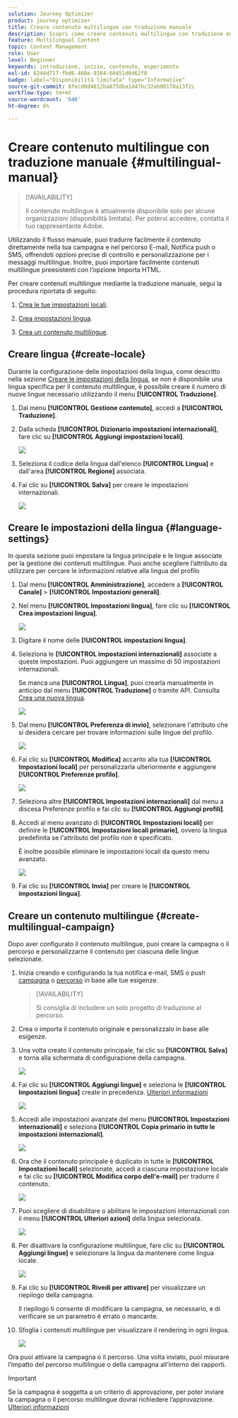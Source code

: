 ```yaml
---
solution: Journey Optimizer
product: journey optimizer
title: Creare contenuto multilingue con traduzione manuale
description: Scopri come creare contenuti multilingue con traduzione manuale in Journey Optimizer
feature: Multilingual Content
topic: Content Management
role: User
level: Beginner
keywords: introduzione, inizio, contenuto, esperimento
exl-id: 6244d717-fbd6-468e-9164-60451d0d62f0
badge: label="Disponibilità limitata" type="Informative"
source-git-commit: 8fecd0d4812ba875dba1d47bc32ab08178a13f2c
workflow-type: tm+mt
source-wordcount: '646'
ht-degree: 6%

---
```


# Creare contenuto multilingue con traduzione manuale {#multilingual-manual}

>[!AVAILABILITY]
>
>Il contenuto multilingue è attualmente disponibile solo per alcune organizzazioni (disponibilità limitata). Per potervi accedere, contatta il tuo rappresentante Adobe.

Utilizzando il flusso manuale, puoi tradurre facilmente il contenuto direttamente nella tua campagna e nel percorso E-mail, Notifica push o SMS, offrendoti opzioni precise di controllo e personalizzazione per i messaggi multilingue. Inoltre, puoi importare facilmente contenuti multilingue preesistenti con l’opzione Importa HTML.

Per creare contenuti multilingue mediante la traduzione manuale, segui la procedura riportata di seguito:

1. [Crea le tue impostazioni locali](#create-locale).

1. [Crea impostazioni lingua](#create-language-settings).

1. [Crea un contenuto multilingue](#create-a-multilingual-campaign).

## Creare lingua {#create-locale}

Durante la configurazione delle impostazioni della lingua, come descritto nella sezione [Creare le impostazioni della lingua](#language-settings), se non è disponibile una lingua specifica per il contenuto multilingue, è possibile creare il numero di nuove lingue necessario utilizzando il menu **[!UICONTROL Traduzione]**.

1. Dal menu **[!UICONTROL Gestione contenuto]**, accedi a **[!UICONTROL Traduzione]**.

1. Dalla scheda **[!UICONTROL Dizionario impostazioni internazionali]**, fare clic su **[!UICONTROL Aggiungi impostazioni locali]**.

   ![](assets/locale_1.png)

1. Seleziona il codice della lingua dall&#39;elenco **[!UICONTROL Lingua]** e dall&#39;area **[!UICONTROL Regione]** associata.

1. Fai clic su **[!UICONTROL Salva]** per creare le impostazioni internazionali.

   ![](assets/locale_2.png)

## Creare le impostazioni della lingua {#language-settings}

In questa sezione puoi impostare la lingua principale e le lingue associate per la gestione dei contenuti multilingue. Puoi anche scegliere l’attributo da utilizzare per cercare le informazioni relative alla lingua del profilo

1. Dal menu **[!UICONTROL Amministrazione]**, accedere a **[!UICONTROL Canale]** > **[!UICONTROL Impostazioni generali]**.

1. Nel menu **[!UICONTROL Impostazioni lingua]**, fare clic su **[!UICONTROL Crea impostazioni lingua]**.

   ![](assets/language_settings_1.png)

1. Digitare il nome delle **[!UICONTROL impostazioni lingua]**.

1. Seleziona le **[!UICONTROL impostazioni internazionali]** associate a queste impostazioni. Puoi aggiungere un massimo di 50 impostazioni internazionali.

   Se manca una **[!UICONTROL Lingua]**, puoi crearla manualmente in anticipo dal menu **[!UICONTROL Traduzione]** o tramite API. Consulta [Crea una nuova lingua](#create-locale).

   ![](assets/multilingual-settings-2.png)

1. Dal menu **[!UICONTROL Preferenza di invio]**, selezionare l&#39;attributo che si desidera cercare per trovare informazioni sulle lingue del profilo.

   ![](assets/multilingual-settings-3.png)

1. Fai clic su **[!UICONTROL Modifica]** accanto alla tua **[!UICONTROL Impostazioni locali]** per personalizzarla ulteriormente e aggiungere **[!UICONTROL Preferenze profilo]**.

   ![](assets/multilingual-settings-4.png)

1. Seleziona altre **[!UICONTROL Impostazioni internazionali]** dal menu a discesa Preferenze profilo e fai clic su **[!UICONTROL Aggiungi profili]**.

1. Accedi al menu avanzato di **[!UICONTROL Impostazioni locali]** per definire le **[!UICONTROL Impostazioni locali primarie]**, ovvero la lingua predefinita se l&#39;attributo del profilo non è specificato.

   È inoltre possibile eliminare le impostazioni locali da questo menu avanzato.

   ![](assets/multilingual-settings-5.png)

1. Fai clic su **[!UICONTROL Invia]** per creare le **[!UICONTROL impostazioni lingua]**.

<!--
1. Access the **[!UICONTROL channel configurations]** menu and create a new channel configuration or select an existing one.


1. In the **[!UICONTROL Header parameters]** section, select the **[!UICONTROL Enable multilingual]** option.

1. Select your **[!UICONTROL Locales dictionary]** and add as many as needed.
-->

## Creare un contenuto multilingue {#create-multilingual-campaign}

Dopo aver configurato il contenuto multilingue, puoi creare la campagna o il percorso e personalizzarne il contenuto per ciascuna delle lingue selezionate.

1. Inizia creando e configurando la tua notifica e-mail, SMS o push [campagna](../campaigns/create-campaign.md) o [percorso](../building-journeys/journeys-message.md) in base alle tue esigenze.

   >[!AVAILABILITY]
   >
   >Si consiglia di includere un solo progetto di traduzione al percorso.

1. Crea o importa il contenuto originale e personalizzalo in base alle esigenze.

1. Una volta creato il contenuto principale, fai clic su **[!UICONTROL Salva]** e torna alla schermata di configurazione della campagna.

   ![](assets/multilingual-campaign-2.png)

1. Fai clic su **[!UICONTROL Aggiungi lingue]** e seleziona le **[!UICONTROL Impostazioni lingua]** create in precedenza. [Ulteriori informazioni](#create-language-settings)

   ![](assets/multilingual-campaign-3.png)

1. Accedi alle impostazioni avanzate del menu **[!UICONTROL Impostazioni internazionali]** e seleziona **[!UICONTROL Copia primario in tutte le impostazioni internazionali]**.

   ![](assets/multilingual-campaign-4.png)

1. Ora che il contenuto principale è duplicato in tutte le **[!UICONTROL Impostazioni locali]** selezionate, accedi a ciascuna impostazione locale e fai clic su **[!UICONTROL Modifica corpo dell&#39;e-mail]** per tradurre il contenuto.

   ![](assets/multilingual-campaign-5.png)

1. Puoi scegliere di disabilitare o abilitare le impostazioni internazionali con il menu **[!UICONTROL Ulteriori azioni]** della lingua selezionata.

   ![](assets/multilingual-campaign-6.png)

1. Per disattivare la configurazione multilingue, fare clic su **[!UICONTROL Aggiungi lingue]** e selezionare la lingua da mantenere come lingua locale.

   ![](assets/multilingual-campaign-7.png)

1. Fai clic su **[!UICONTROL Rivedi per attivare]** per visualizzare un riepilogo della campagna.

   Il riepilogo ti consente di modificare la campagna, se necessario, e di verificare se un parametro è errato o mancante.

1. Sfoglia i contenuti multilingue per visualizzare il rendering in ogni lingua.

   ![](assets/multilingual-campaign-8.png)

Ora puoi attivare la campagna o il percorso. Una volta inviato, puoi misurare l’impatto del percorso multilingue o della campagna all’interno dei rapporti.

>[!IMPORTANT]
>
> Se la campagna è soggetta a un criterio di approvazione, per poter inviare la campagna o il percorso multilingue dovrai richiedere l’approvazione. [Ulteriori informazioni](../test-approve/gs-approval.md)

<!--
# Create a multilingual journey {#create-multilingual-journey}

1. Create your journey with a Delivery and personalize your content as needed.
1. From your delivery action, click Edit content.
1. Click Add languages.

-->
